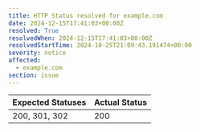 ```yaml
---
title: HTTP Status resolved for example.com
date: 2024-12-15T17:41:03+00:00Z
resolved: True
resolvedWhen: 2024-12-15T17:41:03+00:00Z
resolvedStartTime: 2024-10-25T21:09:43.191474+00:00
severity: notice
affected:
  - example.com
section: issue
---
```


| Expected Statuses | Actual Status  |
|-------------------|----------------|
| 200, 301, 302 | 200 |
